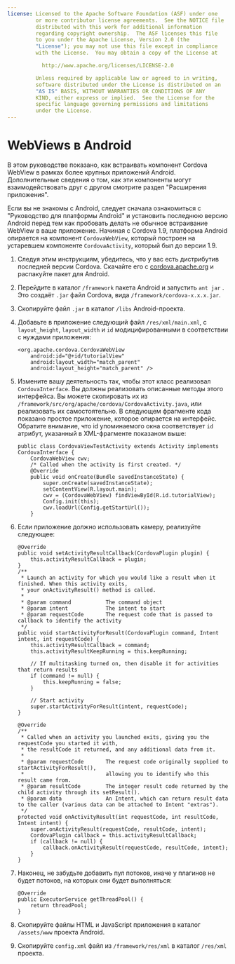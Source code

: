 ```yaml
---
license: Licensed to the Apache Software Foundation (ASF) under one
         or more contributor license agreements.  See the NOTICE file
         distributed with this work for additional information
         regarding copyright ownership.  The ASF licenses this file
         to you under the Apache License, Version 2.0 (the
         "License"); you may not use this file except in compliance
         with the License.  You may obtain a copy of the License at

           http://www.apache.org/licenses/LICENSE-2.0

         Unless required by applicable law or agreed to in writing,
         software distributed under the License is distributed on an
         "AS IS" BASIS, WITHOUT WARRANTIES OR CONDITIONS OF ANY
         KIND, either express or implied.  See the License for the
         specific language governing permissions and limitations
         under the License.
---
```


# WebViews в Android

В этом руководстве показано, как встраивать компонент Cordova WebView в рамках более крупных приложений Android. Дополнительные сведения о том, как эти компоненты могут взаимодействовать друг с другом смотрите раздел "Расширения приложения".

Если вы не знакомы с Android, следует сначала ознакомиться с "Руководство для платформы Android" и установить последнюю версию Android перед тем как пробовать делать не обычное встраивание WebView в ваше приложение. Начиная с Cordova 1.9, платформа Android опирается на компонент `CordovaWebView`, который построен на устаревшем компоненте `CordovaActivity`, который был до версии 1.9.

1.  Следуя этим инструкциям, убедитесь, что у вас есть дистрибутив последней версии Cordova. Скачайте его с [cordova.apache.org][1] и распакуйте пакет для Android.

2.  Перейдите в каталог `/framework` пакета Android и запустить `ant jar` . Это создаёт `.jar` файл Cordova, вида `/framework/cordova-x.x.x.jar`.

3.  Скопируйте файл `.jar` в каталог `/libs` Android-проекта.

4.  Добавьте в приложение следующий файл `/res/xml/main.xml`, с `layout_height`, `layout_width` и `id` модицифированными в соответствии с нуждами приложения:
    
        <org.apache.cordova.CordovaWebView
            android:id="@+id/tutorialView"
            android:layout_width="match_parent"
            android:layout_height="match_parent" />
        
5.  Измените вашу деятельность так, чтобы этот класс реализовал `CordovaInterface`. Вы должны реализовать описанные методы этого интерфейса. Вы можете скопировать их из `/framework/src/org/apache/cordova/CordovaActivity.java`, или реализовать их самостоятельно. В следующем фрагменте кода показано простое приложение, которое опирается на интерфейс. Обратите внимание, что id упоминаемого окна соответствует `id` атрибут, указанный в XML-фрагменте показаном выше:
    
        public class CordovaViewTestActivity extends Activity implements CordovaInterface {
            CordovaWebView cwv;
            /* Called when the activity is first created. */
            @Override
            public void onCreate(Bundle savedInstanceState) {
                super.onCreate(savedInstanceState);
                setContentView(R.layout.main);
                cwv = (CordovaWebView) findViewById(R.id.tutorialView);
                Config.init(this);
                cwv.loadUrl(Config.getStartUrl());
            }
        
6.  Если приложение должно использовать камеру, реализуйте следующее:
    
        @Override
        public void setActivityResultCallback(CordovaPlugin plugin) {
            this.activityResultCallback = plugin;
        }
        /**
         * Launch an activity for which you would like a result when it finished. When this activity exits,
         * your onActivityResult() method is called.
         *
         * @param command           The command object
         * @param intent            The intent to start
         * @param requestCode       The request code that is passed to callback to identify the activity
         */
        public void startActivityForResult(CordovaPlugin command, Intent intent, int requestCode) {
            this.activityResultCallback = command;
            this.activityResultKeepRunning = this.keepRunning;
        
            // If multitasking turned on, then disable it for activities that return results
            if (command != null) {
                this.keepRunning = false;
            }
        
            // Start activity
            super.startActivityForResult(intent, requestCode);
        }   
        
        @Override
        /**
         * Called when an activity you launched exits, giving you the requestCode you started it with,
         * the resultCode it returned, and any additional data from it.
         *
         * @param requestCode       The request code originally supplied to startActivityForResult(),
         *                          allowing you to identify who this result came from.
         * @param resultCode        The integer result code returned by the child activity through its setResult().
         * @param data              An Intent, which can return result data to the caller (various data can be attached to Intent "extras").
         */
        protected void onActivityResult(int requestCode, int resultCode, Intent intent) {
            super.onActivityResult(requestCode, resultCode, intent);
            CordovaPlugin callback = this.activityResultCallback;
            if (callback != null) {
                callback.onActivityResult(requestCode, resultCode, intent);
            }
        }
        
7.  Наконец, не забудьте добавить пул потоков, иначе у плагинов не будет потоков, на которых они будет выполняться:
    
        @Override
        public ExecutorService getThreadPool() {
            return threadPool;
        }
        
8.  Скопируйте файлы HTML и JavaScript приложения в каталог `/assets/www` проекта Android.

9.  Скопируйте `config.xml` файл из `/framework/res/xml` в каталог `/res/xml` проекта.

 [1]: http://cordova.apache.org